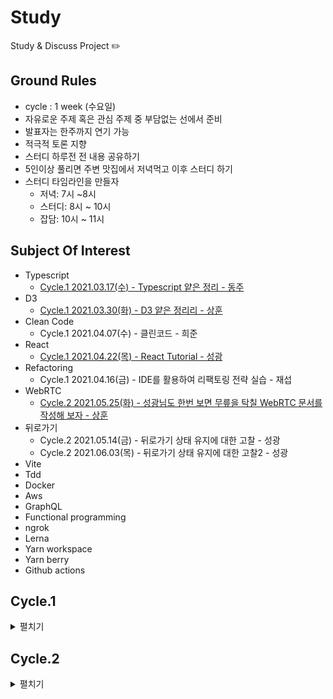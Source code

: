 # Study

Study & Discuss Project ✏️

## Ground Rules
- cycle : 1 week (수요일)
- 자유로운 주제 혹은 관심 주제 중 부담없는 선에서 준비
- 발표자는 한주까지 연기 가능
- 적극적 토론 지향
- 스터디 하루전 전 내용 공유하기
- 5인이상 풀리면 주변 맛집에서 저녁먹고 이후 스터디 하기
- 스터디 타임라인을 만들자
  - 저녁: 7시 ~8시
  - 스터디: 8시 ~ 10시
  - 잡담: 10시 ~ 11시

## Subject Of Interest
- Typescript
  - [Cycle.1 2021.03.17(수) - Typescript 얕은 정리 - 동주](cycle-1/study-1-typescript.md)
- D3
  - [Cycle.1 2021.03.30(화) - D3 얕은 정리리 - 상훈](cycle-1/study-2-d3.md)
- Clean Code
  - Cycle.1 2021.04.07(수) - 클린코드 - 희준
- React
  - [Cycle.1 2021.04.22(목) - React Tutorial - 성광](cycle-1/react-tutorial/README.md)
- Refactoring
  - Cycle.1 2021.04.16(금) - IDE를 활용하여 리팩토링 전략 실습 - 재섭
- WebRTC
  - [Cycle.2 2021.05.25(화) - 성광님도 한번 보면 무릎을 탁칠 WebRTC 문서를 작성해 보자 - 상훈](cycle-2/webrtc/webrtc.md)
- 뒤로가기
  - Cycle.2 2021.05.14(금) - 뒤로가기 상태 유지에 대한 고찰 - 성광
  - Cycle.2 2021.06.03(목) - 뒤로가기 상태 유지에 대한 고찰2 - 성광
- Vite
- Tdd
- Docker
- Aws
- GraphQL
- Functional programming
- ngrok
- Lerna
- Yarn workspace
- Yarn berry
- Github actions

## Cycle.1
<details>
<summary>펼치기</summary>
 <div>
   
> 동주 - 상훈 - 희준 - 재섭 - 성광
- [Cycle.1 2021.03.17(수) - Typescript 얕은 정리 - 동주](cycle-1/study-1-typescript.md)
- [Cycle.1 2021.03.30(화) - D3 얕은 정리 - 상훈](cycle-1/study-2-d3.md)
- Cycle.1 2021.04.07(수) - 클린코드 - 희준
- [Cycle.1 2021.04.16(금) - IDE를 활용하여 리팩토링 전략 실습 - 재섭](cycle-1/study-4/study-4-refactoring.md)
- [Cycle.1 2021.04.22(목) - React Tutorial - 성광](cycle-1/react-tutorial/README.md)

### 회고 [Mirro보드 바로가기](https://miro.com/welcomeonboard/0p2xKh9fze1t2bho1E5rNOcK2NzPnS3ceGoorPJPCtI4RrMuxbQZvHs1kU4OsncU)
- Try
   - 계속 스터디 모임 유지하자
   - 재섭이형은 웬만하면 실습 스터디로 준비
   - 모노레포 저장소(러나, yarn워크스페이스) 활용성 스터디해봐도 좋을듯, 공용 저장소는 꾸준히 관리


- Action
   - 스터디 하루전 전 내용 공유하기
   - 5인이상 풀리면 주변 맛집에서 저녁먹고 이후 스터디 하기
   - 스터디 타임라인을 만들자
      - 저녁: 7시 ~8시
      - 스터디: 8시 ~ 10시
      - 잡담: 10시 ~ 11시

 </div>
</details>

## Cycle.2
<details>
 <summary>펼치기</summary>
 <div>
   
> 성광 - 상훈 - 성광 - 동주 - 
- Cycle.2 2021.05.14(금) - 뒤로가기 상태 유지에 대한 고찰 - 성광
- [Cycle.2 2021.05.25(화) - 성광님도 한번 보면 무릎을 탁칠 WebRTC 문서를 작성해 보자 - 상훈](cycle-2/webrtc/webrtc.md)
- Cycle.2 2021.06.03(목) - 뒤로가기 상태 유지에 대한 고찰2 - 성광
- [Cycle.2 2021.06.08(화) - Vite알아보고 스캐폴딩 구성하기 - 동주](cycle-2/vite)
   
 

   

 </div>
</details>
